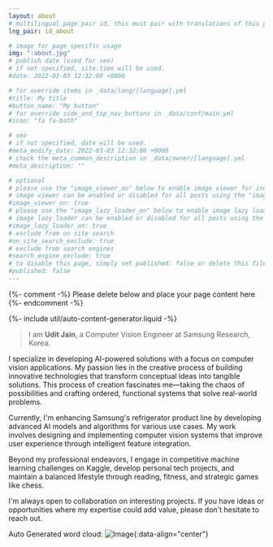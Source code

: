 ```yaml
---
layout: about
# multilingual page pair id, this must pair with translations of this page. (This name must be unique)
lng_pair: id_about

# image for page specific usage
img: ":about.jpg"
# publish date (used for seo)
# if not specified, site.time will be used.
#date: 2022-03-03 12:32:00 +0000

# for override items in _data/lang/[language].yml
#title: My title
#button_name: "My button"
# for override side_and_top_nav_buttons in _data/conf/main.yml
#icon: "fa fa-bath"

# seo
# if not specified, date will be used.
#meta_modify_date: 2022-03-03 12:32:00 +0000
# check the meta_common_description in _data/owner/[language].yml
#meta_description: ""

# optional
# please use the "image_viewer_on" below to enable image viewer for individual pages or posts (_posts/ or [language]/_posts folders).
# image viewer can be enabled or disabled for all posts using the "image_viewer_posts: true" setting in _data/conf/main.yml.
#image_viewer_on: true
# please use the "image_lazy_loader_on" below to enable image lazy loader for individual pages or posts (_posts/ or [language]/_posts folders).
# image lazy loader can be enabled or disabled for all posts using the "image_lazy_loader_posts: true" setting in _data/conf/main.yml.
#image_lazy_loader_on: true
# exclude from on site search
#on_site_search_exclude: true
# exclude from search engines
#search_engine_exclude: true
# to disable this page, simply set published: false or delete this file
#published: false
---
```


{%- comment -%} Please delete below and place your page content here {%- endcomment -%}

{%- include util/auto-content-generator.liquid -%}

> I am **Udit Jain**, a Computer Vision Engineer at Samsung Research, Korea.

I specialize in developing AI-powered solutions with a focus on computer vision applications. My passion lies in the creative process of building innovative technologies that transform conceptual ideas into tangible solutions. This process of creation fascinates me—taking the chaos of possibilities and crafting ordered, functional systems that solve real-world problems.

Currently, I'm enhancing Samsung's refrigerator product line by developing advanced AI models and algorithms for various use cases. My work involves designing and implementing computer vision systems that improve user experience through intelligent feature integration.

Beyond my professional endeavors, I engage in competitive machine learning challenges on Kaggle, develop personal tech projects, and maintain a balanced lifestyle through reading, fitness, and strategic games like chess.

I'm always open to collaboration on interesting projects. If you have ideas or opportunities where my expertise could add value, please don't hesitate to reach out.

Auto Generated word cloud:
![Image](:about3.jpg){:data-align="center"}
